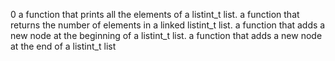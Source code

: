 0
a function that prints all the elements of a listint_t list.
a function that returns the number of elements in a linked listint_t list.
a function that adds a new node at the beginning of a listint_t list.
a function that adds a new node at the end of a listint_t list
